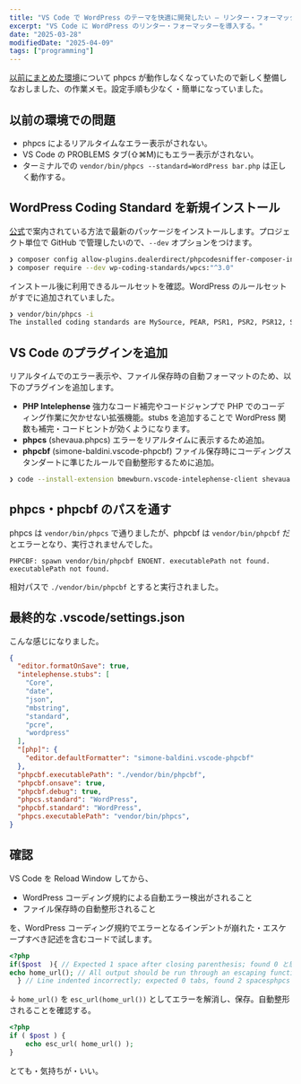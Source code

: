 ```yaml
---
title: "VS Code で WordPress のテーマを快適に開発したい – リンター・フォーマッターの導入(2025年版)"
excerpt: "VS Code に WordPress のリンター・フォーマッターを導入する。"
date: "2025-03-28"
modifiedDate: "2025-04-09"
tags: ["programming"]
---
```


[以前にまとめた環境](/posts/vscode-wordpress-linter-formatter/)について phpcs が動作しなくなっていたので新しく整備しなおしました、の作業メモ。設定手順も少なく・簡単になっていました。

## 以前の環境での問題

- phpcs によるリアルタイムなエラー表示がされない。
- VS Code の PROBLEMS タブ(⇧⌘M)にもエラー表示がされない。
- ターミナルでの `vendor/bin/phpcs --standard=WordPress bar.php` は正しく動作する。

## WordPress Coding Standard を新規インストール

[公式](https://github.com/WordPress/WordPress-Coding-Standards?tab=readme-ov-file#installation)で案内されている方法で最新のパッケージをインストールします。プロジェクト単位で GitHub で管理したいので、`--dev` オプションをつけます。

```sh
❯ composer config allow-plugins.dealerdirect/phpcodesniffer-composer-installer true
❯ composer require --dev wp-coding-standards/wpcs:"^3.0"
```

インストール後に利用できるルールセットを確認。WordPress のルールセットがすでに追加されていました。

```sh
❯ vendor/bin/phpcs -i
The installed coding standards are MySource, PEAR, PSR1, PSR2, PSR12, Squiz, Zend, Modernize, NormalizedArrays, Universal, PHPCSUtils, WordPress, WordPress-Core, WordPress-Docs and WordPress-Extra
```

## VS Code のプラグインを追加

リアルタイムでのエラー表示や、ファイル保存時の自動フォーマットのため、以下のプラグインを追加します。

- **PHP Intelephense** 強力なコード補完やコードジャンプで PHP でのコーディング作業に欠かせない拡張機能。stubs を追加することで WordPress 関数も補完・コードヒントが効くようになります。
- **phpcs** (shevaua.phpcs) エラーをリアルタイムに表示するため追加。
- **phpcbf** (simone-baldini.vscode-phpcbf) ファイル保存時にコーディングスタンダートに準じたルールで自動整形するために追加。

```sh
❯ code --install-extension bmewburn.vscode-intelephense-client shevaua.phpcs simone-baldini.vscode-phpcbf
```

## phpcs・phpcbf のパスを通す

phpcs は `vendor/bin/phpcs` で通りましたが、phpcbf は `vendor/bin/phpcbf` だとエラーとなり、実行されませんでした。

```
PHPCBF: spawn vendor/bin/phpcbf ENOENT. executablePath not found.
executablePath not found.
```

相対パスで `./vendor/bin/phpcbf` とすると実行されました。

## 最終的な .vscode/settings.json

こんな感じになりました。

```json:settings.json
{
  "editor.formatOnSave": true,
  "intelephense.stubs": [
    "Core",
    "date",
    "json",
    "mbstring",
    "standard",
    "pcre",
    "wordpress"
  ],
  "[php]": {
    "editor.defaultFormatter": "simone-baldini.vscode-phpcbf"
  },
  "phpcbf.executablePath": "./vendor/bin/phpcbf",
  "phpcbf.onsave": true,
  "phpcbf.debug": true,
  "phpcs.standard": "WordPress",
  "phpcbf.standard": "WordPress",
  "phpcs.executablePath": "vendor/bin/phpcs",
}
```

## 確認

VS Code を Reload Window してから、

- WordPress コーディング規約による自動エラー検出がされること
- ファイル保存時の自動整形されること

を、WordPress コーディング規約でエラーとなるインデントが崩れた・エスケープすべき記述を含むコードで試します。

```php
<?php
if($post  ){ // Expected 1 space after closing parenthesis; found 0 と怒られる.
echo home_url(); // All output should be run through an escaping function. と怒られる.
  } // Line indented incorrectly; expected 0 tabs, found 2 spacesphpcs と怒られる.
```

↓ `home_url()` を `esc_url(home_url())` としてエラーを解消し、保存。自動整形されることを確認する。

```php
<?php
if ( $post ) {
	echo esc_url( home_url() );
}
```

とても・気持ちが・いい。
